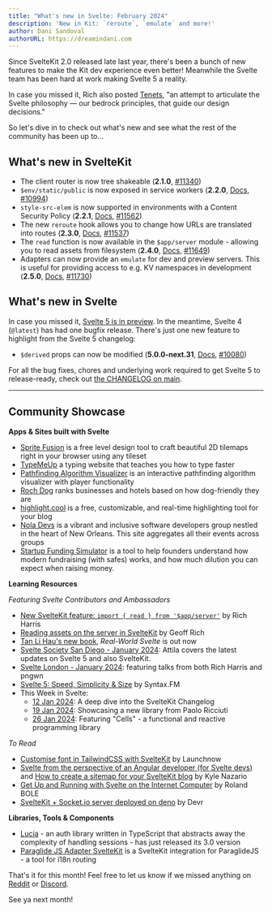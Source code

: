 ```yaml
---
title: "What's new in Svelte: February 2024"
description: 'New in Kit: `reroute`, `emulate` and more!'
author: Dani Sandoval
authorURL: https://dreamindani.com
---
```


Since SvelteKit 2.0 released late last year, there's been a bunch of new features to make the Kit dev experience even better! Meanwhile the Svelte team has been hard at work making Svelte 5 a reality.

In case you missed it, Rich also posted [Tenets](https://github.com/sveltejs/svelte/discussions/10085#discussion-6029409), "an attempt to articulate the Svelte philosophy — our bedrock principles, that guide our design decisions."

So let's dive in to check out what's new and see what the rest of the community has been up to...

## What's new in SvelteKit

- The client router is now tree shakeable (**2.1.0**, [#11340](https://github.com/sveltejs/kit/pull/11340))
- `$env/static/public` is now exposed in service workers (**2.2.0**, [Docs](https://kit.svelte.dev/docs/modules#env-static-public), [#10994](https://github.com/sveltejs/kit/pull/10994))
- `style-src-elem` is now supported in environments with a Content Security Policy (**2.2.1**, [Docs](https://kit.svelte.dev/docs/types#private-types-cspdirectives), [#11562](https://github.com/sveltejs/kit/pull/11562))
- The new `reroute` hook allows you to change how URLs are translated into routes (**2.3.0**, [Docs](https://kit.svelte.dev/docs/hooks#universal-hooks-reroute), [#11537](https://github.com/sveltejs/kit/pull/11537))
- The `read` function is now available in the `$app/server` module - allowing you to read assets from filesystem (**2.4.0**, [Docs](https://kit.svelte.dev/docs/modules#app-server-read), [#11649](https://github.com/sveltejs/kit/pull/11649))
- Adapters can now provide an `emulate` for dev and preview servers. This is useful for providing access to e.g. KV namespaces in development (**2.5.0**, [Docs](https://kit.svelte.dev/docs/writing-adapters), [#11730](https://github.com/sveltejs/kit/pull/11730))


## What's new in Svelte

In case you missed it, [Svelte 5 is in preview](https://svelte-5-preview.vercel.app/docs/introduction). In the meantime, Svelte 4 (`@latest`) has had one bugfix release. There's just one new feature to highlight from the Svelte 5 changelog:

- `$derived` props can now be modified (**5.0.0-next.31**, [Docs](https://svelte-5-preview.vercel.app/docs/runes#derived), [#10080](https://github.com/sveltejs/svelte/pull/10080))

For all the bug fixes, chores and underlying work required to get Svelte 5 to release-ready, check out [the CHANGELOG on main](https://github.com/sveltejs/svelte/blob/main/packages/svelte/CHANGELOG.md).


---

## Community Showcase

**Apps & Sites built with Svelte**

- [Sprite Fusion](https://www.spritefusion.com/) is a free level design tool to craft beautiful 2D tilemaps right in your browser using any tileset
- [TypeMeUp](https://github.com/bskdany/typemeup) a typing website that teaches you how to type faster
- [Pathfinding Algorithm Visualizer](https://github.com/baterson/pathfinding-visualizer) is an interactive pathfinding algorithm visualizer with player functionality
- [Roch Dog](https://rochdog.com/en) ranks businesses and hotels based on how dog-friendly they are
- [highlight.cool](https://highlight.cool/) is a free, customizable, and real-time highlighting tool for your blog
- [Nola Devs](https://www.noladevs.org/) is a vibrant and inclusive software developers group nestled in the heart of New Orleans. This site aggregates all their events across groups
- [Startup Funding Simulator](https://www.fundingsimulator.com/) is a tool to help founders understand how modern fundraising (with safes) works, and how much dilution you can expect when raising money.

**Learning Resources**

_Featuring Svelte Contributors and Ambassadors_
- [New SvelteKit feature: `import { read } from '$app/server'`](https://www.youtube.com/watch?v=m4G-6dyF1MU) by Rich Harris
- [Reading assets on the server in SvelteKit](https://geoffrich.net/posts/sveltekit-read/) by Geoff Rich
- [Tan Li Hau's new book](https://packt.link/Z4hXD), _Real-World Svelte_ is out now
- [Svelte Society San Diego - January 2024](https://www.youtube.com/watch?v=oH7XFAKh6W8): Attila covers the latest updates on Svelte 5 and also SvelteKit.
- [Svelte London - January 2024](https://www.youtube.com/watch?v=eswNQiq4T2w): featuring talks from both Rich Harris and pngwn
- [Svelte 5: Speed, Simplicity & Size](https://syntax.fm/show/723/svelte-5-speed-simplicity-and-size) by Syntax.FM
- This Week in Svelte:
  - [12 Jan 2024](https://www.youtube.com/watch?v=86NNiIG_ncU): A deep dive into the SvelteKit Changelog
  - [19 Jan 2024](https://www.youtube.com/watch?v=AWL_xCPT-5Q): Showcasing a new library from Paolo Ricciuti
  - [26 Jan 2024](https://www.youtube.com/watch?v=_SraKYKkQAc): Featuring "Cells" - a functional and reactive programming library

_To Read_

- [Customise font in TailwindCSS with SvelteKit](https://www.launchnow.pro/blog/customise-font-tailwindcss-sveltekit) by Launchnow
- [Svelte from the perspective of an Angular developer (for Svelte devs)](https://kylenazario.com/blog/svelte-from-angular-perspective-for-svelte) and [How to create a sitemap for your SvelteKit blog](https://kylenazario.com/blog/sveltekit-blog-sitemap) by Kyle Nazario
- [Get Up and Running with Svelte on the Internet Computer](https://blog.icacademy.at/blog/svelte-ic-starter) by Roland BOLE
- [SvelteKit + Socket.io server deployed on deno](https://devr.me/socket-io-deno) by Devr


**Libraries, Tools & Components**

- [Lucia](https://github.com/lucia-auth/lucia/discussions/1361) - an auth library written in TypeScript that abstracts away the complexity of handling sessions - has just released its 3.0 version
- [Paraglide JS Adapter SvelteKit](https://inlang.com/m/dxnzrydw/library-inlang-paraglideJsAdapterSvelteKit) is a SvelteKit integration for ParaglideJS - a tool for i18n routing


That's it for this month! Feel free to let us know if we missed anything on [Reddit](https://www.reddit.com/r/sveltejs/) or [Discord](https://discord.gg/svelte).

See ya next month!
